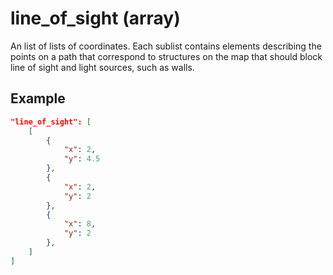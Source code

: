 # line_of_sight (array)

An list of lists of coordinates. Each sublist contains elements describing the points on a path that correspond to structures on the map that should block line of sight and light sources, such as walls.

## Example

```json
"line_of_sight": [
	[
		{
			"x": 2,
			"y": 4.5
		},
		{
			"x": 2,
			"y": 2
		},
		{
			"x": 8,
			"y": 2
		},
	]
]
```
